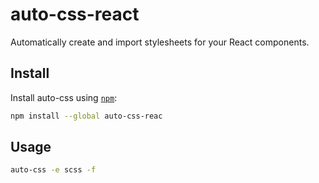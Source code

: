# auto-css-react

Automatically create and import stylesheets for your React components.

## Install

Install auto-css using [`npm`](https://www.npmjs.com/):

```bash
npm install --global auto-css-reac
```

## Usage

```bash
auto-css -e scss -f
```
